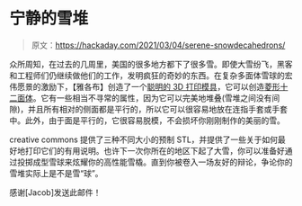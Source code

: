 # 宁静的雪堆

> 原文：<https://hackaday.com/2021/03/04/serene-snowdecahedrons/>

众所周知，在过去的几周里，美国的很多地方都下了很多雪。即使大雪纷飞，黑客和工程师们仍继续做他们的工作，发明疯狂的奇妙的东西。在复杂多面体雪球的宏伟愿景的激励下，【雅各布】创造了一个[聪明的 3D 打印模具](https://www.prusaprinters.org/prints/56670-snowdecahedron-impossible-snowball-maker)，它可以创造[菱形十二面体](https://en.wikipedia.org/wiki/Rhombic_dodecahedron)。它有一些相当不寻常的属性，因为它可以完美地堆叠(雪堆之间没有间隙)，并且所有相对的侧面都是平行的，所以它可以很容易地放在连指手套或手套中。此外，由于面是平行的，它很容易脱模，不会损坏你刚刚制作的美丽的雪。

creative commons 提供了三种不同大小的预制 STL，并提供了一些关于如何最好地打印它们的有用说明。也许下一次你所在的地区下起了大雪，你可以准备好通过投掷成型雪球来炫耀你的高性能雪橇。直到你被卷入一场友好的辩论，争论你的雪堆实际上是不是雪“球”。

感谢[Jacob]发送此邮件！